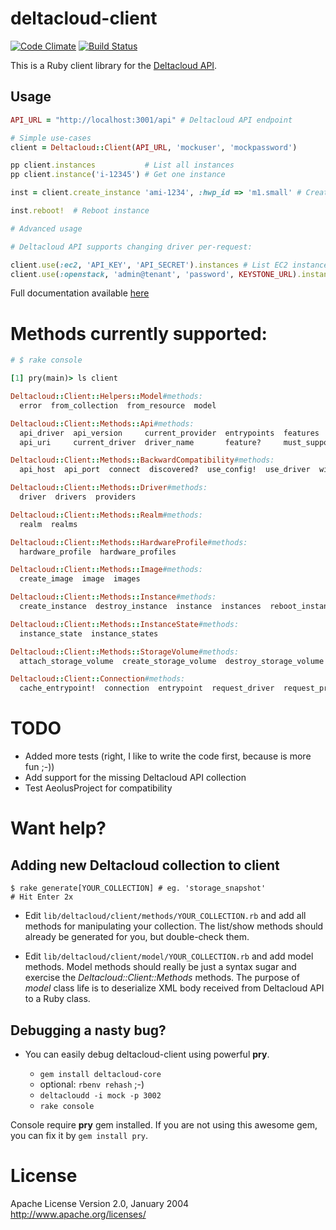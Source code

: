 # deltacloud-client

[![Code Climate](https://codeclimate.com/github/mifo/deltacloud-client.png)](https://codeclimate.com/github/mifo/deltacloud-client)
[![Build Status](https://travis-ci.org/mifo/deltacloud-client.png)](https://travis-ci.org/mifo/deltacloud-client)

This is a Ruby client library for the [Deltacloud API](http://deltacloud.apache.org).

## Usage

```ruby
API_URL = "http://localhost:3001/api" # Deltacloud API endpoint

# Simple use-cases
client = Deltacloud::Client(API_URL, 'mockuser', 'mockpassword')

pp client.instances           # List all instances
pp client.instance('i-12345') # Get one instance

inst = client.create_instance 'ami-1234', :hwp_id => 'm1.small' # Create instance

inst.reboot!  # Reboot instance

# Advanced usage

# Deltacloud API supports changing driver per-request:

client.use(:ec2, 'API_KEY', 'API_SECRET').instances # List EC2 instances
client.use(:openstack, 'admin@tenant', 'password', KEYSTONE_URL).instances # List Openstack instances

```

Full documentation available [here](http://rdoc.info/github/mifo/deltacloud-client/master/frames)

# Methods currently supported:
```ruby
# $ rake console

[1] pry(main)> ls client

Deltacloud::Client::Helpers::Model#methods:
  error  from_collection  from_resource  model

Deltacloud::Client::Methods::Api#methods:
  api_driver  api_version     current_provider  entrypoints  features       path      supported_collections
  api_uri     current_driver  driver_name       feature?     must_support!  support?  version

Deltacloud::Client::Methods::BackwardCompatibility#methods:
  api_host  api_port  connect  discovered?  use_config!  use_driver  with_config

Deltacloud::Client::Methods::Driver#methods:
  driver  drivers  providers

Deltacloud::Client::Methods::Realm#methods:
  realm  realms

Deltacloud::Client::Methods::HardwareProfile#methods:
  hardware_profile  hardware_profiles

Deltacloud::Client::Methods::Image#methods:
  create_image  image  images

Deltacloud::Client::Methods::Instance#methods:
  create_instance  destroy_instance  instance  instances  reboot_instance  start_instance  stop_instance

Deltacloud::Client::Methods::InstanceState#methods:
  instance_state  instance_states

Deltacloud::Client::Methods::StorageVolume#methods:
  attach_storage_volume  create_storage_volume  destroy_storage_volume  detach_storage_volume  storage_volume  storage_volumes

Deltacloud::Client::Connection#methods:
  cache_entrypoint!  connection  entrypoint  request_driver  request_provider  use  use_provider  valid_credentials?
```


# TODO

- Added more tests (right, I like to write the code first, because is more fun ;-))
- Add support for the missing Deltacloud API collection
- Test AeolusProject for compatibility

# Want help?

## Adding new Deltacloud collection to client

```
$ rake generate[YOUR_COLLECTION] # eg. 'storage_snapshot'
# Hit Enter 2x
```

- Edit `lib/deltacloud/client/methods/YOUR_COLLECTION.rb` and add all
  methods for manipulating your collection. The list/show methods
  should already be generated for you, but double-check them.

- Edit `lib/deltacloud/client/model/YOUR_COLLECTION.rb` and add model
  methods. Model methods should really be just a syntax sugar and exercise
  the *Deltacloud::Client::Methods* methods.
  The purpose of *model* class life is to deserialize XML body received
  from Deltacloud API to a Ruby class.

## Debugging a nasty bug?

- You can easily debug deltacloud-client using powerful **pry**.

  - `gem install deltacloud-core`
  - optional: `rbenv rehash` ;-)
  - `deltacloudd -i mock -p 3002`
  - `rake console`

Console require **pry** gem installed. If you are not using this awesome
gem, you can fix it by `gem install pry`.


# License

Apache License
Version 2.0, January 2004
http://www.apache.org/licenses/
